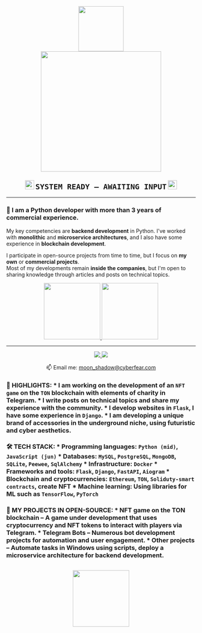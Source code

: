<div align="center">
  <img src="https://github.com/fnky/fnky/raw/fnky/img/fan-1.gif" width="120">
</div>

<div align="center">
  <img src="https://github.com/fnky/fnky/raw/fnky/img/welcome-fire.gif" width="320">
</div>

<h3 align="center">
  <img src="https://www.animatedimages.org/data/media/142/animated-terminal-image-0035.gif" width="24">
  <code style="font-size:20px">SYSTEM READY — AWAITING INPUT</code>
  <img src="https://www.animatedimages.org/data/media/142/animated-terminal-image-0035.gif" width="24">
</h3>

---

### 🧠 I am a Python developer with more than 3 years of commercial experience.

My key competencies are **backend development** in Python. I've worked with **monolithic** and **microservice architectures**, and I also have some experience in **blockchain development**.

I participate in open-source projects from time to time, but I focus on **my own** or **commercial projects**.  
Most of my developments remain **inside the companies**, but I'm open to sharing knowledge through articles and posts on technical topics.

<p align='center'>
  <a href="https://github-readme-stats.vercel.app/api?username=algorithmalchemy&show_icons=true&count_private=true&cache=10">
    <img height=150 src="https://github-readme-stats.vercel.app/api?username=algorithmalchemy&show_icons=true&count_private=true&cache=10"/>
  </a>
  <a href="https://github.com/algorithmalchemy/github-readme-stats">
    <img height=150 src="https://github-readme-stats.vercel.app/api/top-langs/?username=algorithmalchemy&layout=compact&cache=10"/>
  </a>
</p>

---


<p align='center'>
  <a href="https://www.linkedin.com/in/algorithmalchemy/">
    <img src="https://img.shields.io/badge/linkedin-%230077B5.svg?&style=for-the-badge&logo=linkedin&logoColor=white"/>
  </a>
  <a href="https://t.me/devlope_r">
    <img src="https://img.shields.io/badge/Telegram-2CA5E0?style=for-the-badge&logo=telegram&logoColor=white"/>
  </a>
</p>

<p align='center'>
  📫 Email me: <a href='mailto:moon_shadow@cyberfear.com'>moon_shadow@cyberfear.com</a>
</p>



### 🔑 HIGHLIGHTS: * I am working on the development of an `NFT game` on the `TON` blockchain with elements of charity in Telegram. * I write posts on technical topics and share my experience with the community. * I develop websites in `Flask`, I have some experience in `Django`. * I am developing a unique brand of accessories in the underground niche, using futuristic and cyber aesthetics. 

### 🛠 TECH STACK: * Programming languages: `Python (mid)`, `JavaScript (jun)` * Databases: `MySQL`, `PostgreSQL`, `MongoDB`, `SQLite`, `Peewee`, `SqlAlchemy` * Infrastructure: `Docker` * Frameworks and tools: `Flask`, `Django`, `FastAPI`, `Aiogram` * Blockchain and cryptocurrencies: `Ethereum`, `TON`, `Soliduty-smart contracts`, create NFT * Machine learning: Using libraries for ML such as `TensorFlow`, `PyTorch`

### 💼 MY PROJECTS IN OPEN-SOURCE: * NFT game on the TON blockchain – A game under development that uses cryptocurrency and NFT tokens to interact with players via Telegram. * Telegram Bots – Numerous bot development projects for automation and user engagement. * Other projects – Automate tasks in Windows using scripts, deploy a microservice architecture for backend development.







<div align="center" style="margin: 30px 0">
   <a href="https://github.com/algorithmalchemy/github-profile-views-counter">
       <img width="150px" src="https://komarev.com/ghpvc/?username=algorithmalchemy&colorп=DE002D">
   </a>
</div>
